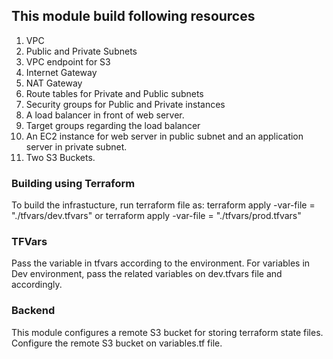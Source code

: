 ## This module build following resources
1. VPC
2. Public and Private Subnets
3. VPC endpoint for S3
4. Internet Gateway
5. NAT Gateway
6. Route tables for Private and Public subnets
7. Security groups for Public and Private instances
7. A load balancer in front of web server.
8. Target groups regarding the load balancer
9. An EC2 instance for web server in public subnet and an application server in private subnet.
10. Two S3 Buckets.

### Building using Terraform
To build the infrastucture, run terraform file as:
    terraform apply -var-file = "./tfvars/dev.tfvars"
        or
    terraform apply -var-file = "./tfvars/prod.tfvars"

### TFVars
Pass the variable in tfvars according to the environment. For variables in Dev environment, pass the related variables on dev.tfvars file and accordingly.

### Backend
This module configures a remote S3 bucket for storing terraform state files. Configure the remote S3 bucket on variables.tf file.
